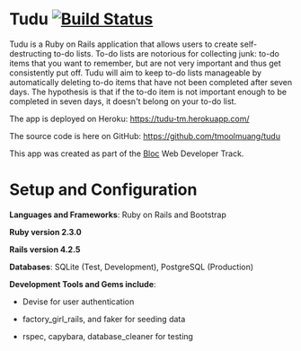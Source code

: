 # Tudu     [![Build Status](https://travis-ci.org/tmoolmuang/tudu.svg?branch=master)](https://travis-ci.org/tmoolmuang/tudu)

Tudu is a Ruby on Rails application that allows users to create self-destructing to-do lists.
To-do lists are notorious for collecting junk: to-do items that you want to remember, but are not very important 
and thus get consistently put off. Tudu will aim to keep to-do lists manageable by automatically 
deleting to-do items that have not been completed after seven days. The hypothesis is that if the to-do item 
is not important enough to be completed in seven days, it doesn't belong on your to-do list.

The app is deployed on Heroku: https://tudu-tm.herokuapp.com/

The source code is here on GitHub: https://github.com/tmoolmuang/tudu

This app was created as part of the [Bloc](www.bloc.io) Web Developer Track.

# Setup and Configuration

**Languages and Frameworks**: Ruby on Rails and Bootstrap

**Ruby version 2.3.0**

**Rails version 4.2.5**

**Databases**: SQLite (Test, Development), PostgreSQL (Production)

**Development Tools and Gems include**:

+ Devise for user authentication

+ factory_girl_rails, and faker for seeding data

+ rspec, capybara, database_cleaner for testing

